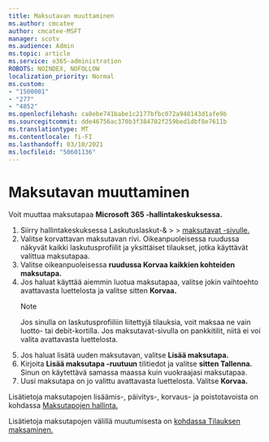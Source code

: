 ```yaml
---
title: Maksutavan muuttaminen
ms.author: cmcatee
author: cmcatee-MSFT
manager: scotv
ms.audience: Admin
ms.topic: article
ms.service: o365-administration
ROBOTS: NOINDEX, NOFOLLOW
localization_priority: Normal
ms.custom:
- "1500001"
- "277"
- "4852"
ms.openlocfilehash: ca0ebe741babe1c2177bfbc072a948143d1afe9b
ms.sourcegitcommit: dde46756ac370b3f384702f259bed1dbf8e7611b
ms.translationtype: MT
ms.contentlocale: fi-FI
ms.lasthandoff: 03/10/2021
ms.locfileid: "50601136"
---
```

# <a name="change-payment-method"></a>Maksutavan muuttaminen

Voit muuttaa maksutapaa **Microsoft 365 -hallintakeskuksessa.**
  
1. Siirry hallintakeskuksessa Laskutuslaskut-&   >    >  [maksutavat -sivulle.](https://go.microsoft.com/fwlink/p/?linkid=2018806)
2. Valitse korvattavan maksutavan rivi. Oikeanpuoleisessa ruudussa näkyvät kaikki laskutusprofiilit ja yksittäiset tilaukset, jotka käyttävät valittua maksutapaa.
3. Valitse oikeanpuoleisessa **ruudussa Korvaa kaikkien kohteiden maksutapa.**
4. Jos haluat käyttää aiemmin luotua maksutapaa, valitse jokin vaihtoehto avattavasta luettelosta ja valitse sitten **Korvaa.**
    > [!NOTE]
    > Jos sinulla on laskutusprofiiliin liitettyjä tilauksia, voit maksaa ne vain luotto- tai debit-kortilla. Jos maksutavat-sivulla on  pankkitilit, niitä ei voi valita avattavasta luettelosta.
5. Jos haluat lisätä uuden maksutavan, valitse **Lisää maksutapa.**
6. Kirjoita **Lisää maksutapa -ruutuun** tilitiedot ja valitse **sitten Tallenna.** Sinun on käytettävä samassa maassa kuin vuokraajasi maksutapaa.
7. Uusi maksutapa on jo valittu avattavasta luettelosta. Valitse **Korvaa.**

Lisätietoja maksutapojen lisäämis-, päivitys-, korvaus- ja poistotavoista on kohdassa [Maksutapojen hallinta.](https://docs.microsoft.com/microsoft-365/commerce/billing-and-payments/manage-payment-methods)

Lisätietoja maksutapojen välillä muutumisesta on [kohdassa Tilauksen maksaminen.](https://docs.microsoft.com/microsoft-365/commerce/billing-and-payments/pay-for-your-subscription)